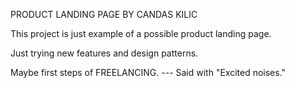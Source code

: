 PRODUCT LANDING PAGE BY CANDAS KILIC

This project is just example of a possible product landing page.

Just trying new features and design patterns.



Maybe first steps of FREELANCING. --- Said with "Excited noises." 